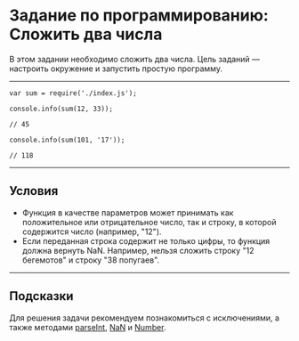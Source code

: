 # Задание по программированию: Сложить два числа

В этом задании необходимо сложить два числа. Цель заданий — настроить окружение и запустить простую программу.

---

    var sum = require('./index.js');
  
    console.info(sum(12, 33)); 
  
    // 45
  
    console.info(sum(101, '17')); 
  
    // 118  
  
---
## Условия
- Функция в качестве параметров может принимать как положительное или отрицательное число, так и строку, в которой содержится число (например, "12").
- Если переданная строка содержит не только цифры, то функция должна вернуть NaN. Например, нельзя сложить строку "12 бегемотов" и строку "38 попугаев".
---
## Подсказки
Для решения задачи рекомендуем познакомиться с исключениями, а также методами [parseInt](https://developer.mozilla.org/ru/docs/Web/JavaScript/Reference/Global_Objects/parseInt), [NaN](https://developer.mozilla.org/ru/docs/Web/JavaScript/Reference/Global_Objects/NaN) и [Number](https://developer.mozilla.org/ru/docs/Web/JavaScript/Reference/Global_Objects/Number).
